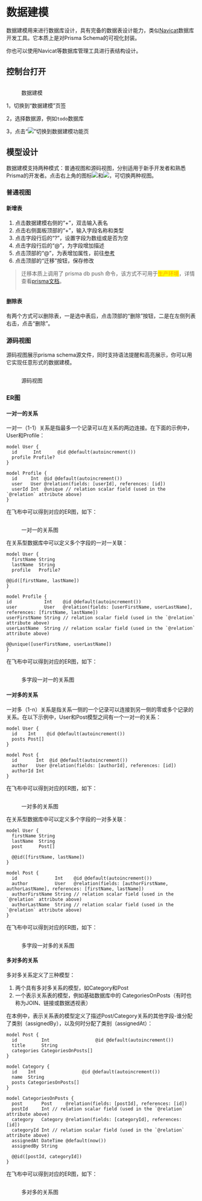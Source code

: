# 数据建模

数据建模用来进行数据库设计，具有完备的数据表设计能力，类似[Navicat](https://navicat.com.cn/products#navicat)数据库开发工具。它本质上是对Prisma Schema的可视化封装。

你也可以使用Navicat等数据库管理工具进行表结构设计。

## 控制台打开

<figure><img src="../../../.gitbook/assets/image (20).png" alt=""><figcaption><p>数据建模</p></figcaption></figure>

1，切换到“数据建模”页签

2，选择数据源，例如`todo`数据库

3，点击“![](<../../../.gitbook/assets/image (2) (2).png>)”切换到数据建模功能页

## 模型设计

数据建模支持两种模式：普通视图和源码视图，分别适用于新手开发者和熟悉Prisma的开发者。点击右上角的图标![](<../../../.gitbook/assets/image (13).png>)和![](<../../../.gitbook/assets/image (21).png>)，可切换两种视图。

### 普通视图

#### 新增表

1. 点击数据建模右侧的“+”，双击输入表名
2. 点击右侧面板顶部的“+”，输入字段名称和类型
3. 点击字段行后的“?”，设置字段为数组或是否为空
4. 点击字段行后的“@”，为字段增加描述
5. 点击顶部的“@”，为表增加属性，前往[参考](https://www.prisma.io/docs/concepts/components/prisma-schema/data-model#defining-attributes)
6. 点击顶部的“迁移”按钮，保存修改

> 迁移本质上调用了 prisma db push 命令，该方式不可用于<mark style="color:orange;">生产环境</mark>，详情查看[prisma文档](https://www.prisma.io/docs/concepts/components/prisma-migrate/db-push)。
>
> <img src="https://website-v9.vercel.app/illustrations/home-page/hasslefree-migrations.svg" alt="" data-size="original">

#### 删除表

有两个方式可以删除表，一是选中表后，点击顶部的“删除”按钮，二是在左侧列表右击，点击“删除”。

### 源码视图

源码视图展示prisma schema源文件，同时支持语法提醒和高亮展示，你可以用它实现任意形式的数据建模。

<figure><img src="../../../.gitbook/assets/image (8) (3).png" alt=""><figcaption><p>源码视图</p></figcaption></figure>

### ER图
#### 一对一的关系
一对一（1-1）关系是指最多一个记录可以在关系的两边连接。在下面的示例中，User和Profile：

```text
model User {
  id      Int      @id @default(autoincrement())
  profile Profile?
}

model Profile {
  id     Int  @id @default(autoincrement())
  user   User @relation(fields: [userId], references: [id])
  userId Int  @unique // relation scalar field (used in the `@relation` attribute above)
}
```
在飞布中可以得到对应的ER图，如下：

<figure><img src="../../../.gitbook/assets/er-one-to-one.png" alt=""><figcaption><p>一对一的关系图</p></figcaption></figure>
在关系型数据库中可以定义多个字段的一对一关联：

```text
model User {
  firstName String
  lastName  String
  profile   Profile?

@@id([firstName, lastName])
}

model Profile {
id            Int    @id @default(autoincrement())
user          User   @relation(fields: [userFirstName, userLastName], references: [firstName, lastName])
userFirstName String // relation scalar field (used in the `@relation` attribute above)
userLastName  String // relation scalar field (used in the `@relation` attribute above)

@@unique([userFirstName, userLastName])
}
```
在飞布中可以得到对应的ER图，如下：

<figure><img src="../../../.gitbook/assets/er-one-to-one-multi-field.png" alt=""><figcaption><p>多字段一对一的关系图</p></figcaption></figure>

#### 一对多的关系
一对多（1-n）关系是指关系一侧的一个记录可以连接到另一侧的零或多个记录的关系。在以下示例中，User和Post模型之间有一个一对一的关系：

```text
model User {
  id    Int    @id @default(autoincrement())
  posts Post[]
}

model Post {
  id       Int  @id @default(autoincrement())
  author   User @relation(fields: [authorId], references: [id])
  authorId Int
}
```
在飞布中可以得到对应的ER图，如下：

<figure><img src="../../../.gitbook/assets/er-one-to-many.png" alt=""><figcaption><p>一对多的关系图</p></figcaption></figure>
在关系型数据库中可以定义多个字段的一对多关联：

```text
model User {
  firstName String
  lastName  String
  post      Post[]

  @@id([firstName, lastName])
}

model Post {
  id              Int    @id @default(autoincrement())
  author          User   @relation(fields: [authorFirstName, authorLastName], references: [firstName, lastName])
  authorFirstName String // relation scalar field (used in the `@relation` attribute above)
  authorLastName  String // relation scalar field (used in the `@relation` attribute above)
}
```
在飞布中可以得到对应的ER图，如下：

<figure><img src="../../../.gitbook/assets/er-one-to-many-multi-field.png" alt=""><figcaption><p>多字段一对多的关系图</p></figcaption></figure>

#### 多对多的关系
多对多关系定义了三种模型： 
1. 两个具有多对多关系的模型，如Category和Post
2. 一个表示关系表的模型，例如基础数据库中的 CategoriesOnPosts（有时也称为JOIN、链接或数据透视表）

在本例中，表示关系表的模型定义了描述Post/Category关系的其他字段-谁分配了类别（assignedBy），以及何时分配了类别（assignedAt）：

```text
model Post {
  id         Int                 @id @default(autoincrement())
  title      String
  categories CategoriesOnPosts[]
}

model Category {
  id    Int                 @id @default(autoincrement())
  name  String
  posts CategoriesOnPosts[]
}

model CategoriesOnPosts {
  post       Post     @relation(fields: [postId], references: [id])
  postId     Int // relation scalar field (used in the `@relation` attribute above)
  category   Category @relation(fields: [categoryId], references: [id])
  categoryId Int // relation scalar field (used in the `@relation` attribute above)
  assignedAt DateTime @default(now())
  assignedBy String

  @@id([postId, categoryId])
}
```
在飞布中可以得到对应的ER图，如下：

<figure><img src="../../../.gitbook/assets/er-many-to-many.png" alt=""><figcaption><p>多对多的关系图</p></figcaption></figure>